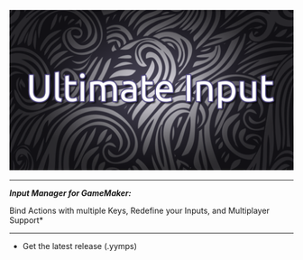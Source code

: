 ![Ultimate Input Logo](docs/src/media/UltimateInputLogo.png)
***
***Input Manager for GameMaker:***

Bind Actions with multiple Keys, Redefine your Inputs, and Multiplayer Support*
***

- Get the latest release (.yymps)